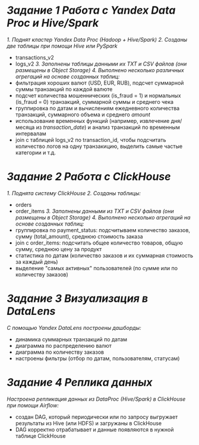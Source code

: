 # *Задание 1 Работа с Yandex Data Proc и Hive/Spark*
*1. Поднят кластер Yandex Data Proc (Hadoop + Hive/Spark)*
*2. Созданы две таблицы при помощи Hive или PySpark*
* transactions_v2
* logs_v2
*3. Заполнены таблицы данными их TXT и CSV файлов (они размещены в Object Storage)*
*4. Выполнено несколько различных агрегаций на основе созданных таблиц:*
* фильтрация хороших валют (USD, EUR, RUB), подсчет суммарной суммы транзакций по каждой валюте
* подсчет количества мошеннических (is_fraud = 1) и нормальных (is_fraud = 0) транзакций, суммарной суммы и среднего чека
* группировка по датам и вычислениям ежедневного количества транзакций, суммарного объема и среднего *amount*
* использование временных функций (например, извлечение дня/месяца из *transaction_date*) и анализ транзакций по временным интервалам
* join с таблицей logs_v2 по transaction_id, чтобы подсчитать количество логов на одну транзакицию, выделить самые частые категории и т.д.
# *Задание 2 Работа с ClickHouse*
*1. Поднята систему ClickHouse*
*2. Созданы таблицы:*
* orders
* order_items
*3. Заполнены данными из TXT и CSV файлов (они размещены в Object Storage)*
*4. Выполнено несколько агрегаций на основе созданных таблиц:*
* группировка по payment_status: подсчитываем количество заказов, сумму (total_amount), среднюю стоимость заказа
* join с order_items: подсчитать общее количество товаров, общую сумму, среднюю цену за продукт
* статистика по датам (количество заказов и их суммарная стоимость за каждый день)
* выделение "самых активных" пользователей (по сумме или по количеству заказов)
# *Задание 3 Визуализация в DataLens*
*С помощью Yandex DataLens построены дашборды:*
* динамика суммарных транзакций по датам
* диаграмма по распределению валют
* диаграмма по количеству заказов
* настроены фильтры (отбор по датам, пользователям, статусам)
# *Задание 4 Реплика данных*
*Настроена репликация данных из DataProc (Hive/Spark) в ClickHouse при помощи Airflow:*
* создан DAG, который периодически или по запросу выгружает результаты из Hive (или HDFS) и загружаны в ClickHouse
* DAG корректно отрабатывает и данные появляются в нужной таблице ClickHouse
